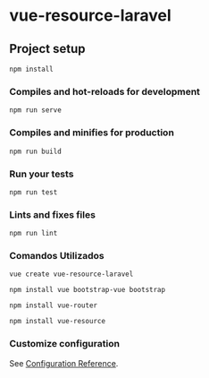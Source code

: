 # vue-resource-laravel

## Project setup

```
npm install
```

### Compiles and hot-reloads for development

```
npm run serve
```

### Compiles and minifies for production

```
npm run build
```

### Run your tests

```
npm run test
```

### Lints and fixes files

```
npm run lint
```

### Comandos Utilizados

```
vue create vue-resource-laravel

npm install vue bootstrap-vue bootstrap

npm install vue-router

npm install vue-resource

```

### Customize configuration

See [Configuration Reference](https://cli.vuejs.org/config/).
